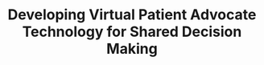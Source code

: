 ---
name: "Developing Virtual Patient Advocate Technology For"
title: "Developing Virtual Patient Advocate Technology for Shared Decision Making"
journal: "journal name" 
project: "Preconception Care"
event: "34th Annual Meeting of the Society for Medical Decision Making (SMDM, abstract)"
authors:
- name: "Mitchell, S."
- name: "Imperato, C."
- name: "Schulman, D."
- name: "Hempstead, M."
- name: "Tran, H."
- name: "Kopy, M."
- name: "Bickmore, T."
- name: "Paasche-Orlow, M."
- name: "Jack, B."
year: 2012
resources:
- name: "SMDM12"
  src: "SMDM12.pdf"
external_url: null
draft: false 
headless: true
---